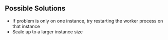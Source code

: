 ## Possible Solutions
* If problem is only on one instance, try restarting the worker process on that instance
* Scale up to a larger instance size

